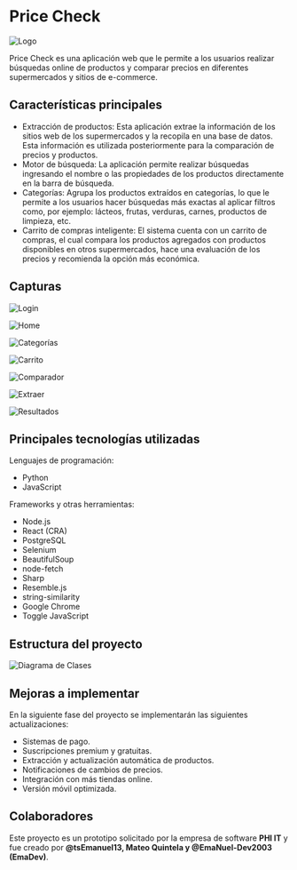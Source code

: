 # Price Check
![Logo](./assets/logo_priceCheck.png)

Price Check es una aplicación web que le permite a los usuarios realizar búsquedas online de productos y comparar precios en diferentes supermercados y sitios de e-commerce. 

## Características principales
- Extracción de productos: Esta aplicación extrae la información de los sitios web de los supermercados y la recopila en una base de datos. Esta información es utilizada posteriormente para la comparación de precios y productos. 
- Motor de búsqueda: La aplicación permite realizar búsquedas ingresando el nombre o las propiedades de los productos directamente en la barra de búsqueda.
- Categorías: Agrupa los productos extraídos en categorías, lo que le permite a los usuarios hacer búsquedas más exactas al aplicar filtros como, por ejemplo: lácteos, frutas, verduras, carnes, productos de limpieza, etc.
- Carrito de compras inteligente: El sistema cuenta con un carrito de compras, el cual compara los productos agregados con productos disponibles en otros supermercados, hace una evaluación de los precios y recomienda la opción más económica.

## Capturas
![Login](./assets/login_pricecheck.png)

![Home](./assets/homepage_pricecheck.png)

![Categorías](./assets/categorias_pricecheck.png)

![Carrito](./assets/carrito_pricecheck.png)

![Comparador](./assets/comparador_pricecheck.png)

![Extraer](./assets/extraer_pricecheck.png)

![Resultados](./assets/resultados_pricecheck.png)

## Principales tecnologías utilizadas
Lenguajes de programación: 
- Python
- JavaScript

Frameworks y otras herramientas:
- Node.js
- React (CRA)
- PostgreSQL
- Selenium
- BeautifulSoup
- node-fetch
- Sharp
- Resemble.js
- string-similarity
- Google Chrome
- Toggle JavaScript
  
## Estructura del proyecto
![Diagrama de Clases](./assets/DiagramaDeClases.drawio.png)
  
## Mejoras a implementar
En la siguiente fase del proyecto se implementarán las siguientes actualizaciones:
- Sistemas de pago.
- Suscripciones premium y gratuitas.
- Extracción y actualización automática de productos.
- Notificaciones de cambios de precios.
- Integración con más tiendas online.
- Versión móvil optimizada.

## Colaboradores 
Este proyecto es un prototipo solicitado por la empresa de software **PHI IT** y fue creado por **@tsEmanuel13, Mateo Quintela y @EmaNuel-Dev2003
(EmaDev)**.
